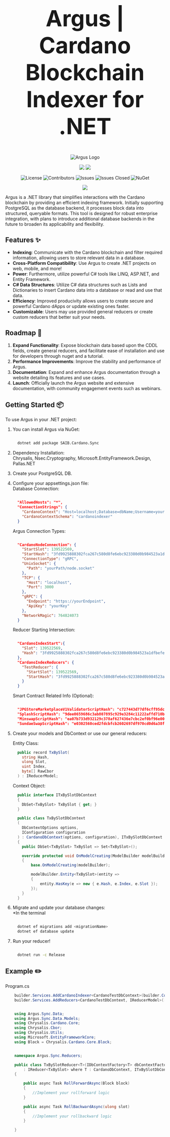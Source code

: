 <div align="center">
 <h1 style="font-size: 5em;">Argus | Cardano Blockchain Indexer for .NET</h1>
</div>  

<div align="center" style="margin: 15px;">
  <picture>
    <source media="(prefers-color-scheme: dark)" srcset="/assets/darkmodeAsset.png">
    <source media="(prefers-color-scheme: light)" srcset="/assets/lightmodeAsset.png">
    <img alt="Argus Logo" >
  </picture>
</div>

<div align="center">

  <img src="https://img.shields.io/github/forks/SAIB-Inc/Argus.svg?style=social" style="display: inline-block;">
  <img src="https://img.shields.io/github/stars/SAIB-Inc/Argus.svg?style=social" style="display: inline-block;">

</div>

<div align="center">

![License](https://img.shields.io/badge/License-Apache%202.0-blue.svg)
![Contributors](https://img.shields.io/github/contributors/SAIB-Inc/Argus.svg?label=Contributors)
![Issues](https://img.shields.io/github/issues/SAIB-Inc/Argus.svg?label=Open%20Issues)
![Issues Closed](https://img.shields.io/github/issues-closed/SAIB-Inc/Argus.svg?label=Closed%20Issues)
<a href="https://www.nuget.org/packages/SAIB.Cardano.Sync" style="display: inline-block; text-decoration: none; border: none;">
    <img src="https://img.shields.io/nuget/v/SAIB.Cardano.Sync.svg" alt="NuGet">
</a>

</div>

<div align="center" >

  <img src="https://img.shields.io/badge/C%23-purple.svg" style="display: inline-block;">

</div>  



Argus is a .NET library that simplifies interactions with the Cardano blockchain by providing an efficient indexing framework.
Initially supporting PostgreSQL as the database backend, it processes block data into structured, queryable formats.
This tool is designed for robust enterprise integration, with plans to introduce additional database backends in the future to broaden its applicability and flexibility.

## Features :sparkles:

- **Indexing**: Communicate with the Cardano blockchain and filter required information, allowing users to store relevant data in a database.
- **Cross-Platform Compatibility**: Use Argus to create .NET projects on web, mobile, and more! 
- **Power**: Furthermore, utilize powerful C# tools like LINQ, ASP.NET, and Entity Framework.
- **C# Data Structures**: Utilize C# data structures such as Lists and Dictionaries to insert Cardano data into a database or read and use that data.
- **Efficiency**: Improved producivity allows users to create secure and powerful Cardano dApps or update existing ones faster.
- **Customizable**: Users may use provided general reducers or create custom reducers that better suit your needs.

## Roadmap :rocket:

1. **Expand Functionality**: Expose blockchain data based upon the CDDL fields, create general reducers, and facilitate ease of installation and use for developers through nuget and a tutorial.
2. **Performance Improvements**: Improve the stability and performance of Argus.
3. **Documentation**: Expand and enhance Argus documentation through a website detailing its features and use cases.
4. **Launch**: Officially launch the Argus website and extensive documentation, with community engagement events such as webinars.

## Getting Started :package:

To use Argus in your .NET project:

1. You can install Argus via NuGet:  

    ```bash
    
      dotnet add package SAIB.Cardano.Sync
    
    ```

2. Dependency Installation:  
    Chrysalis, Nsec.Cryptography, Microsoft.EntityFramework.Design, Pallas.NET

3. Create your PostgreSQL DB.  

4. Configure your appsettings.json file:  
    Database Connection:

    ```json

      "AllowedHosts": "*",
      "ConnectionStrings": {
        "CardanoContext": "Host=localhost;Database=dbName;Username=yourUsername;Password=yourPassword;Port=yourPort",
        "CardanoContextSchema": "cardanoindexer"
      }
    
    ```

    Argus Connection Types:

    ```json

      "CardanoNodeConnection": {
        "StartSlot": 139522569,
        "StartHash": "3fd9925888302fca267c580d8fe6ebc923380d0b984523a1dfbefe88ef089b66",
        "ConnectionType": "gRPC",
        "UnixSocket": {
          "Path": "yourPath/node.socket"
        },
        "TCP": {
          "Host": "localhost",
          "Port": 3000
        },
        "gRPC": {
          "Endpoint": "https://yourEndpoint",
          "ApiKey": "yourKey"
        },
        "NetworkMagic": 764824073
      }

    ```

    Reducer Starting Intersection:

    ```json
    
      "CardanoIndexStart":{
        "Slot": 139522569,
        "Hash": "3fd9925888302fca267c580d8fe6ebc923380d0b984523a1dfbefe88ef089b66"
      },
      "CardanoIndexReducers": {
        "TestReducer": {
          "StartSlot": 139522569,
          "StartHash": "3fd9925888302fca267c580d8fe6ebc923380d0b984523a1dfbefe88ef089b66"
        }
      }

    ```

    Smart Contract Related Info (Optional):

    ```json

      "JPGStoreMarketplaceV1ValidatorScriptHash": "c727443d77df6cff95dca383994f4c3024d03ff56b02ecc22b0f3f65", 
      "SplashScriptHash": "9dee0659686c3ab807895c929e3284c11222affd710b09be690f924d", 
      "MinswapScriptHash": "ea07b733d932129c378af627436e7cbc2ef0bf96e0036bb51b3bde6b", 
      "SundaeSwapScriptHash": "e0302560ced2fdcbfcb2602697df970cd0d6a38f94b32703f51c312b"

    ```

5. Create your models and DbContext or use our general reducers:  

    Entity Class:

    ```cs
      public record TxBySlot(
        string Hash,
        ulong Slot,
        uint Index,
        byte[] RawCbor
      ) : IReducerModel;
    ```

    Context Object:

    ```cs
      public interface ITxBySlotDbContext
      {
        DbSet<TxBySlot> TxBySlot { get; }
      }

      public class TxBySlotDbContext
      (
        DbContextOptions options,
        IConfiguration configuration
      ) : CardanoDbContext(options, configuration), ITxBySlotDbContext
      {
        public DbSet<TxBySlot> TxBySlot => Set<TxBySlot>();

        override protected void OnModelCreating(ModelBuilder modelBuilder)
        {
            base.OnModelCreating(modelBuilder);

            modelBuilder.Entity<TxBySlot>(entity =>
            {
                entity.HasKey(e => new { e.Hash, e.Index, e.Slot });
            });
        }
      }
    ```

6. Migrate and update your database changes:  
  *In the terminal

    ```bash

      dotnet ef migrations add <migrationName> 
      dotnet ef database update

    ```  

7. Run your reducer!  

    ```bash
    
      dotnet run -c Release
    
    ```

## Example :pencil2:  

Program.cs

```cs
    builder.Services.AddCardanoIndexer<CardanoTestDbContext>(builder.Configuration); 
    builder.Services.AddReducers<CardanoTestDbContext, IReducerModel>([typeof(TxBySlotReducer<>)]); 
```

```cs

    using Argus.Sync.Data;
    using Argus.Sync.Data.Models;
    using Chrysalis.Cardano.Core;
    using Chrysalis.Cbor;
    using Chrysalis.Utils;
    using Microsoft.EntityFrameworkCore;
    using Block = Chrysalis.Cardano.Core.Block;


    namespace Argus.Sync.Reducers;

    public class TxBySlotReducer<T>(IDbContextFactory<T> dbContextFactory)
        : IReducer<TxBySlot> where T : CardanoDbContext, ITxBySlotDbContext
    {

        public async Task RollForwardAsync(Block block)
        {
            //Implement your rollforward logic
        }

        public async Task RollBackwardAsync(ulong slot)
        {
            //Implement your rollbackward logic
        }

    }
```


